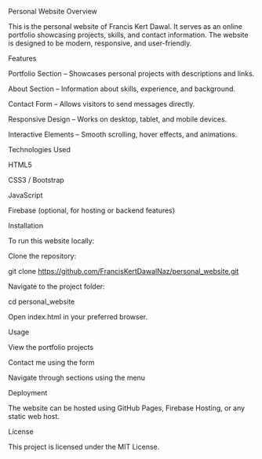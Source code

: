 Personal Website
Overview

This is the personal website of Francis Kert Dawal. It serves as an online portfolio showcasing projects, skills, and contact information. The website is designed to be modern, responsive, and user-friendly.

Features

Portfolio Section – Showcases personal projects with descriptions and links.

About Section – Information about skills, experience, and background.

Contact Form – Allows visitors to send messages directly.

Responsive Design – Works on desktop, tablet, and mobile devices.

Interactive Elements – Smooth scrolling, hover effects, and animations.

Technologies Used

HTML5

CSS3 / Bootstrap

JavaScript

Firebase (optional, for hosting or backend features)

Installation

To run this website locally:

Clone the repository:

git clone https://github.com/FrancisKertDawalNaz/personal_website.git


Navigate to the project folder:

cd personal_website


Open index.html in your preferred browser.

Usage

View the portfolio projects

Contact me using the form

Navigate through sections using the menu

Deployment

The website can be hosted using GitHub Pages, Firebase Hosting, or any static web host.

License

This project is licensed under the MIT License.
